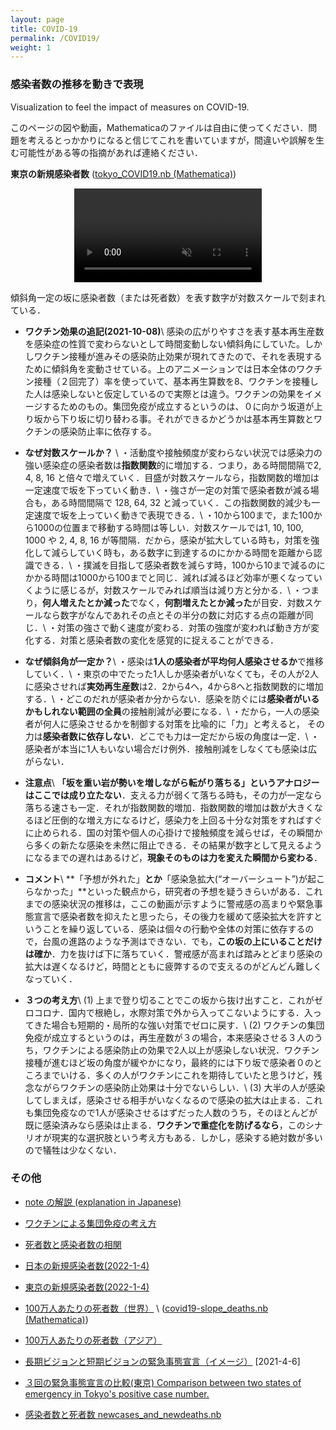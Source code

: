 ```yaml
---
layout: page
title: COVID-19
permalink: /COVID19/
weight: 1
---
```


### **感染者数の推移を動きで表現**

Visualization to feel the impact of measures on COVID-19.

このページの図や動画，Mathematicaのファイルは自由に使ってください．問題を考えるとっかかりになると信じてこれを書いていますが，間違いや誤解を生む可能性がある等の指摘があれば連絡ください．

**東京の新規感染者数** ([tokyo_COVID19.nb (Mathematica)](/assets/misc/tokyo_COVID19.nb))

<center>
<video muted autoplay controls>
    <source src="/assets/movie/Tokyo_new_cases.mp4" type="video/mp4">
</video>
</center>


傾斜角一定の坂に感染者数（または死者数）を表す数字が対数スケールで刻まれている．

- **ワクチン効果の追記(2021-10-08)**\\
感染の広がりやすさを表す基本再生産数を感染症の性質で変わらないとして時間変動しない傾斜角にしていた。しかしワクチン接種が進みその感染防止効果が現れてきたので、それを表現するために傾斜角を変動させている。上のアニメーションでは日本全体のワクチン接種（２回完了）率を使っていて、基本再生算数を8、ワクチンを接種した人は感染しないと仮定しているので実際とは違う。ワクチンの効果をイメージするためのもの。集団免疫が成立するというのは、０に向かう坂道が上り坂から下り坂に切り替わる事。それができるかどうかは基本再生算数とワクチンの感染防止率に依存する。


- **なぜ対数スケールか？** \\
・活動度や接触頻度が変わらない状況では感染力の強い感染症の感染者数は**指数関数**的に増加する．つまり，ある時間間隔で2, 4, 8, 16 と倍々で増えていく．目盛が対数スケールなら，指数関数的増加は一定速度で坂を下っていく動き．\\
・強さが一定の対策で感染者数が減る場合も，ある時間間隔で 128, 64, 32 と減っていく．この指数関数的減少も一定速度で坂を上っていく動きで表現できる．\\
・10から100まで，また100から1000の位置まで移動する時間は等しい．対数スケールでは1, 10, 100, 1000 や 2, 4, 8, 16 が等間隔．だから，感染が拡大している時も，対策を強化して減らしていく時も，ある数字に到達するのにかかる時間を距離から認識できる．\\
・撲滅を目指して感染者数を減らす時，100から10まで減るのにかかる時間は1000から100までと同じ．減れば減るほど効率が悪くなっていくように感じるが，対数スケールでみれば順当は減り方と分かる．\\
・つまり，**何人増えたとか減った**でなく，**何割増えたとか減った**が目安．対数スケールなら数字がなんであれその点とその半分の数に対応する点の距離が同じ．\\
・対策の強さで動く速度が変わる．対策の強度が変われば動き方が変化する．対策と感染者数の変化を感覚的に捉えることができる．

- **なぜ傾斜角が一定か？**\\
・感染は**1人の感染者が平均何人感染させるか**で推移していく．\\
・東京の中でたった1人しか感染者がいなくても，その人が2人に感染させれば**実効再生産数**は2．2から4へ，4から8へと指数関数的に増加する．\\
・どこのだれが感染者か分からない．感染を防ぐには**感染者がいるかもしれない範囲の全員**の接触削減が必要になる．\\
・だから，一人の感染者が何人に感染させるかを制御する対策を比喩的に「力」と考えると，
その力は**感染者数に依存しない**．どこでも力は一定だから坂の角度は一定．\\
・感染者が本当に1人もいない場合だけ例外．接触削減をしなくても感染は広がらない．

- **注意点**\\
**「坂を重い岩が勢いを増しながら転がり落ちる」というアナロジーはここでは成り立たない**．支える力が弱くて落ちる時も，その力が一定なら落ちる速さも一定．それが指数関数的増加．指数関数的増加は数が大きくなるほど圧倒的な増え方になるけど，感染力を上回る十分な対策をすればすぐに止められる．国の対策や個人の心掛けで接触頻度を減らせば，その瞬間から多くの新たな感染を未然に阻止できる．その結果が数字として見えるようになるまでの遅れはあるけど，**現象そのものは力を変えた瞬間から変わる**．

- **コメント**\\
**「予想が外れた」**とか**「感染急拡大(“オーバーシュート”)が起こらなかった」**といった観点から，研究者の予想を疑うきらいがある．これまでの感染状況の推移は，ここの動画が示すように警戒感の高まりや緊急事態宣言で感染者数を抑えたと思ったら，その後力を緩めて感染拡大を許すということを繰り返している．感染は個々の行動や全体の対策に依存するので，台風の進路のような予測はできない．でも，**この坂の上にいることだけは確か**．力を抜けば下に落ちていく．警戒感が高まれば踏みとどまり感染の拡大は遅くなるけど，時間とともに疲弊するので支えるのがどんどん難しくなっていく．

- **３つの考え方**\\
(1) 上まで登り切ることでこの坂から抜け出すこと．これがゼロコロナ．国内で根絶し，水際対策で外から入ってこないようにする．入ってきた場合も短期的・局所的な強い対策でゼロに戻す．\\
(2) ワクチンの集団免疫が成立するというのは，再生産数が３の場合，本来感染させる３人のうち，ワクチンによる感染防止の効果で2人以上が感染しない状況．ワクチン接種が進むほど坂の角度が緩やかになり，最終的には下り坂で感染者０のところまでいける．多くの人がワクチンにこれを期待していたと思うけど，残念ながらワクチンの感染防止効果は十分でないらしい．\\
(3) 大半の人が感染してしまえば，感染させる相手がいなくなるので感染の拡大は止まる．これも集団免疫なので1人が感染させるはずだった人数のうち，そのほとんどが既に感染済みなら感染は止まる．**ワクチンで重症化を防げるなら**，このシナリオが現実的な選択肢という考え方もある．しかし，感染する絶対数が多いので犠牲は少なくない．


### その他

- [note の解説 (explanation in Japanese)](https://note.com/ryseto/n/n432fcc37c992)

- [ワクチンによる集団免疫の考え方](/assets/pdf/role_of_vaccine.pdf)

- [死者数と感染者数の相関](/_posts/2021-08-30-covid19-world.md)

- [日本の新規感染者数(2022-1-4)](/assets/movie/Japan_new_cases.mp4)

- [東京の新規感染者数(2022-1-4)](/assets/movie/Tokyo_new_cases_simple.mp4)

- [100万人あたりの死者数（世界）](/assets/movie/world_death_per_M.mp4) \\
 ([covid19-slope_deaths.nb (Mathematica)](/assets/misc/covid19-slope_deaths.nb))

- [100万人あたりの死者数（アジア）](/assets/movie/asia_death_per_M.mp4)

- [長期ビジョンと短期ビジョンの緊急事態宣言（イメージ）](/assets/img/zerocovid3.jpg) [2021-4-6]

- [３回の緊急事態宣言の比較(東京) Comparison between two states of emergency in Tokyo's positive case number.](/assets/movie/tokyo.gif)

- [感染者数と死者数 newcases_and_newdeaths.nb](/assets/misc/newcases_and_newdeaths.nb)

